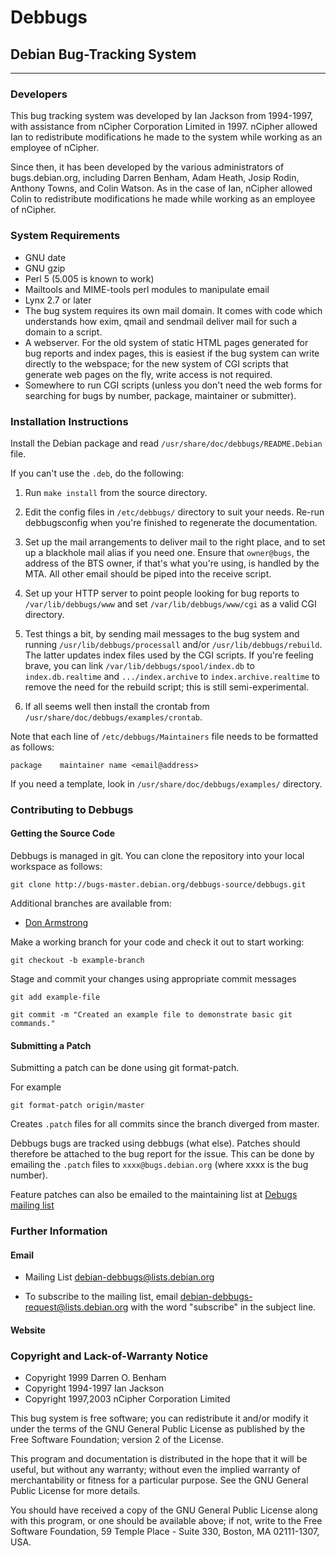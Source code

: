 # Debbugs #

## Debian Bug-Tracking System ##

********************************

### Developers ###

This bug tracking system was developed by Ian Jackson from 1994-1997,
with assistance from nCipher Corporation Limited in 1997.  nCipher allowed
Ian to redistribute modifications he made to the system while working as an
employee of nCipher.

Since then, it has been developed by the various administrators of
bugs.debian.org, including Darren Benham, Adam Heath, Josip Rodin, Anthony
Towns, and Colin Watson.  As in the case of Ian, nCipher allowed Colin to
redistribute modifications he made while working as an employee of nCipher.

### System Requirements ###

 * GNU date
 * GNU gzip
 * Perl 5 (5.005 is known to work)
 * Mailtools and MIME-tools perl modules to manipulate email
 * Lynx 2.7 or later
 * The bug system requires its own mail domain. It comes with code
   which understands how exim, qmail and sendmail deliver mail for such a
   domain to a script.
 * A webserver. For the old system of static HTML pages generated for
   bug reports and index pages, this is easiest if the bug system can
   write directly to the webspace; for the new system of CGI scripts
   that generate web pages on the fly, write access is not required.
 * Somewhere to run CGI scripts (unless you don't need the web forms for
   searching for bugs by number, package, maintainer or submitter).

### Installation Instructions ###

Install the Debian package and read `/usr/share/doc/debbugs/README.Debian` file.

If you can't use the `.deb`, do the following:

1. Run `make install` from the source directory.

2. Edit the config files in `/etc/debbugs/` directory to suit your needs.
   Re-run debbugsconfig when you're finished to regenerate the documentation.

3. Set up the mail arrangements to deliver mail to the right place, and to set
   up a blackhole mail alias if you need one.  Ensure that `owner@bugs`, the
   address of the BTS owner, if that's what you're using, is handled by the MTA.
   All other email should be piped into the receive script.

4. Set up your HTTP server to point people looking for bug reports to
   `/var/lib/debbugs/www` and set `/var/lib/debbugs/www/cgi` as a valid CGI
   directory.

5. Test things a bit, by sending mail messages to the bug system and running
   `/usr/lib/debbugs/processall` and/or `/usr/lib/debbugs/rebuild`.  The latter
   updates index files used by the CGI scripts.  If you're feeling brave, you
   can link `/var/lib/debbugs/spool/index.db` to `index.db.realtime` and
   `.../index.archive` to `index.archive.realtime` to remove the need for the
   rebuild script; this is still semi-experimental.

6. If all seems well then install the crontab from
   `/usr/share/doc/debbugs/examples/crontab`.

Note that each line of `/etc/debbugs/Maintainers` file needs to be formatted as
follows: 

    package    maintainer name <email@address>

If you need a template, look in `/usr/share/doc/debbugs/examples/` directory.

### Contributing to Debbugs ###

#### Getting the Source Code ####

Debbugs is managed in git. You can clone the repository into your local
workspace as follows:

    git clone http://bugs-master.debian.org/debbugs-source/debbugs.git

Additional branches are available from:

 * [Don Armstrong](http://git.donarmstrong.com/debbugs.git/)

Make a working branch for your code and check it out to start working:

    git checkout -b example-branch

Stage and commit your changes using appropriate commit messages

    git add example-file

    git commit -m "Created an example file to demonstrate basic git commands."

#### Submitting a Patch ####

Submitting a patch can be done using git format-patch.

For example

    git format-patch origin/master

Creates `.patch` files for all commits since the branch diverged from master.

Debbugs bugs are tracked using debbugs (what else). Patches should therefore be
attached to the bug report for the issue. This can be done by emailing the
`.patch` files to `xxxx@bugs.debian.org` (where xxxx is the bug number).

Feature patches can also be emailed to the maintaining list at 
[Debugs mailing list](debian-debbugs@lists.debian.org)

### Further Information ###

#### Email ####

* Mailing List <debian-debbugs@lists.debian.org> 

* To subscribe to the mailing list, email
  <debian-debbugs-request@lists.debian.org> with the word "subscribe" in the
  subject line.

#### Website ####



### Copyright and Lack-of-Warranty Notice ###

 * Copyright 1999 Darren O. Benham
 * Copyright 1994-1997 Ian Jackson
 * Copyright 1997,2003 nCipher Corporation Limited

This bug system is free software; you can redistribute it and/or modify it
under the terms of the GNU General Public License as published by the Free
Software Foundation; version 2 of the License.

This program and documentation is distributed in the hope that it will be
useful, but without any warranty; without even the implied warranty of
merchantability or fitness for a particular purpose. See the GNU General
Public License for more details.

You should have received a copy of the GNU General Public License along
with this program, or one should be available above; if not, write to the
Free Software Foundation, 59 Temple Place - Suite 330, Boston, MA
02111-1307, USA.
